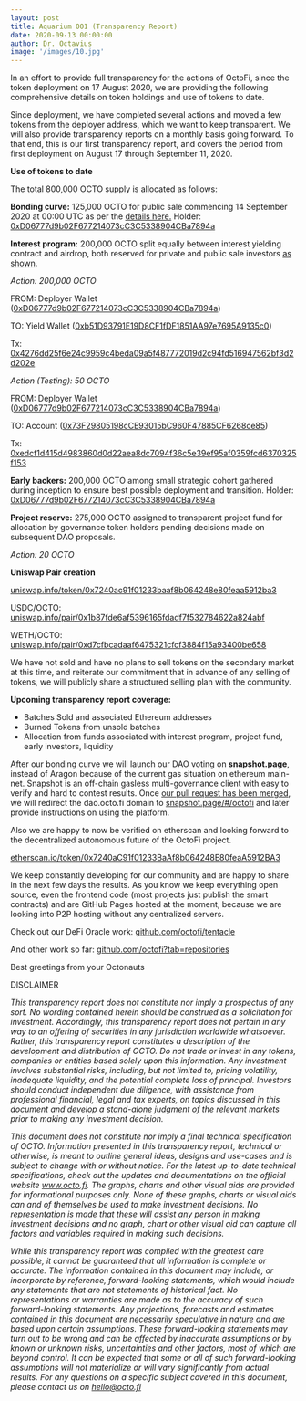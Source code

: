 ```yaml
---
layout: post
title: Aquarium 001 (Transparency Report)
date: 2020-09-13 00:00:00
author: Dr. Octavius
image: '/images/10.jpg'
---
```


In an effort to provide full transparency for the actions of OctoFi, since the token deployment on 17 August 2020, we are providing the following comprehensive details on token holdings and use of tokens to date.

Since deployment, we have completed several actions and moved a few tokens from the deployer address, which we want to keep transparent. We will also provide transparency reports on a monthly basis going forward. To that end, this is our first transparency report, and covers the period from first deployment on August 17 through September 11, 2020.

**Use of tokens to date**

The total 800,000 OCTO supply is allocated as follows:

**Bonding curve:** 125,000 OCTO for public sale commencing 14 September 2020 at 00:00 UTC as per the [details here.](/project/token) Holder: [0xD06777d9b02F677214073cC3C5338904CBa7894a](https://etherscan.io/address/0xD06777d9b02F677214073cC3C5338904CBa7894a)

**Interest program:** 200,000 OCTO split equally between interest yielding contract and airdrop, both reserved for private and public sale investors [as shown](/blog/interest-pool).

*Action: 200,000 OCTO* 

FROM: Deployer Wallet ([0xD06777d9b02F677214073cC3C5338904CBa7894a](https://etherscan.io/address/0xD06777d9b02F677214073cC3C5338904CBa7894a))

TO: Yield Wallet ([0xb51D93791E19D8CF1fDF1851AA97e7695A9135c0](https://etherscan.io/address/0xb51D93791E19D8CF1fDF1851AA97e7695A9135c0))

Tx: [0x4276dd25f6e24c9959c4beda09a5f487772019d2c94fd516947562bf3d2d202e](https://etherscan.io/tx/0x4276dd25f6e24c9959c4beda09a5f487772019d2c94fd516947562bf3d2d202e)

*Action (Testing): 50 OCTO*

FROM: Deployer Wallet ([0xD06777d9b02F677214073cC3C5338904CBa7894a](https://etherscan.io/address/0xD06777d9b02F677214073cC3C5338904CBa7894a))

TO: Account ([0x73F29805198cCE93015bC960F47885CF6268ce85](https://etherscan.io/address/0x73F29805198cCE93015bC960F47885CF6268ce85))

Tx:
[0xedcf1d415d4983860d0d22aea8dc7094f36c5e39ef95af0359fcd6370325f153](https://etherscan.io/tx/0xedcf1d415d4983860d0d22aea8dc7094f36c5e39ef95af0359fcd6370325f153)

**Early backers:** 200,000 OCTO among small strategic cohort gathered during inception to ensure best possible deployment and transition. Holder: [0xD06777d9b02F677214073cC3C5338904CBa7894a](https://etherscan.io/address/0xD06777d9b02F677214073cC3C5338904CBa7894a)

**Project reserve:** 275,000 OCTO assigned to transparent project fund for allocation by governance token holders pending decisions made on subsequent DAO proposals.
            
*Action: 20 OCTO*
           
**Uniswap Pair creation**

[uniswap.info/token/0x7240ac91f01233baaf8b064248e80feaa5912ba3](https://uniswap.info/token/0x7240ac91f01233baaf8b064248e80feaa5912ba3)

USDC/OCTO: [uniswap.info/pair/0x1b87fde6af5396165fdadf7f532784622a824abf](https://uniswap.info/pair/0x1b87fde6af5396165fdadf7f532784622a824abf)

WETH/OCTO: [uniswap.info/pair/0xd7cfbcadaaf6475321cfcf3884f15a93400be658](https://uniswap.info/pair/0xd7cfbcadaaf6475321cfcf3884f15a93400be658)

We have not sold and have no plans to sell tokens on the secondary market at this time, and reiterate our commitment that in advance of any selling of tokens, we will publicly share a structured selling plan with the community.

**Upcoming transparency report coverage:**
- Batches Sold and associated Ethereum addresses 
- Burned Tokens from unsold batches
- Allocation from funds associated with interest program, project fund, early investors, liquidity

After our bonding curve we will launch our DAO voting on **snapshot.page**, instead of Aragon because of the current gas situation on ethereum main-net. Snapshot is an off-chain gasless multi-governance client with easy to verify and hard to contest results. Once [our pull request has been merged](https://github.com/bonustrack/snapshot-spaces/pull/18), we will redirect the dao.octo.fi domain to [snapshot.page/#/octofi](https://snapshot.page/#/octofi) and later provide instructions on using the platform.

Also we are happy to now be verified on etherscan and looking forward to the decentralized autonomous future of the OctoFi project.

[etherscan.io/token/0x7240aC91f01233BaAf8b064248E80feaA5912BA3](https://etherscan.io/token/0x7240aC91f01233BaAf8b064248E80feaA5912BA3)

We keep constantly developing for our community and are happy to share in the next few days the results. As you know we keep everything open source, even the frontend code (most projects just publish the smart contracts) and are GitHub Pages hosted at the moment, because we are looking into P2P hosting without any centralized servers. 

Check out our DeFi Oracle work: [github.com/octofi/tentacle](https://github.com/octofi/tentacle)

And other work so far: [github.com/octofi?tab=repositories](https://github.com/octofi?tab=repositories)

Best greetings from your Octonauts 

DISCLAIMER

*This transparency report does not constitute nor imply a prospectus of any sort. No wording contained herein should be construed as a solicitation for investment. Accordingly, this transparency report does not pertain in any way to an offering of securities in any jurisdiction worldwide whatsoever. Rather, this transparency report constitutes a description of the development and distribution of OCTO. Do not trade or invest in any tokens, companies or entities based solely upon this information. Any investment involves substantial risks, including, but not limited to, pricing volatility, inadequate liquidity, and the potential complete loss of principal. Investors should conduct independent due diligence, with assistance from professional financial, legal and tax experts, on topics discussed in this document and develop a stand-alone judgment of the relevant markets prior to making any investment decision.*

*This document does not constitute nor imply a final technical specification of OCTO. Information presented in this transparency report, technical or otherwise, is meant to outline general ideas, designs and use-cases and is subject to change with or without notice. For the latest up-to-date technical specifications, check out the updates and documentations on the official website www.octo.fi. The graphs, charts and other visual aids are provided for informational purposes only. None of these graphs, charts or visual aids can and of themselves be used to make investment decisions. No representation is made that these will assist any person in making investment decisions and no graph, chart or other visual aid can capture all factors and variables required in making such decisions.*

*While this transparency report was compiled with the greatest care possible, it cannot be guaranteed that all information is complete or accurate. The information contained in this document may include, or incorporate by reference, forward-looking statements, which would include any statements that are not statements of historical fact. No representations or warranties are made as to the accuracy of such forward-looking statements. Any projections, forecasts and estimates contained in this document are necessarily speculative in nature and are based upon certain assumptions. These forward-looking statements may turn out to be wrong and can be affected by inaccurate assumptions or by known or unknown risks, uncertainties and other factors, most of which are beyond control. It can be expected that some or all of such forward-looking assumptions will not materialize or will vary significantly from actual results. For any questions on a specific subject covered in this document, please contact us on [hello@octo.fi](mailto:hello@octo.fi)*
